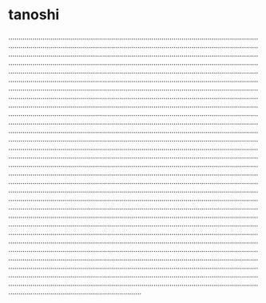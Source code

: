 # tanoshi
..........................................................................................................................................................................................................................................................................................................................................................................................................................................................................................................................................................................................................................................................................................................................................................................................................................................................................................................................................................................................................................................................................................................................................................................................................................................................................................................................................................................................................................................................................................................................................................................................................................................................................................................................................................................................................................................................................................................................................................................................................................................................................................................................................................................................................................................................................................................................................................................................................................................................................................................................................................................................................................................................................................................................................................................................................................................................................................................................................................................................................................................................................................................................................................................................................................................................................................................................................................................................................................................................................................................................................................................................................................................................................................................................................................................................................................................................................................................................................